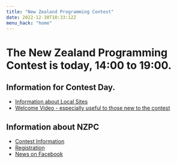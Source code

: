 ```yaml
---
title: "New Zealand Programming Contest"
date: 2022-12-30T10:33:12Z
menu_hack: "home"
---
```

# The New Zealand Programming Contest is today, 14:00 to 19:00.

## Information for Contest Day. 
* [Information about Local Sites](/sites/)
* [Welcome Video - especially useful to those new to the contest]()

## Information about NZPC

* [Contest Information](/about/)
* [Registration](/register/)
* [News on Facebook](https://www.facebook.com/groups/625379865871965)